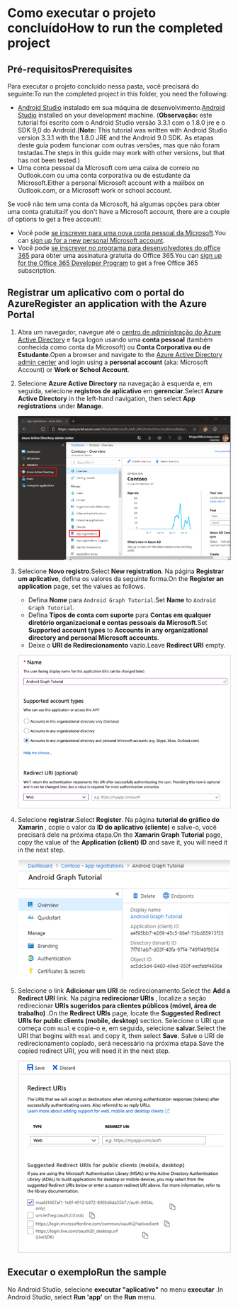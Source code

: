 # <a name="how-to-run-the-completed-project"></a><span data-ttu-id="ba59a-101">Como executar o projeto concluído</span><span class="sxs-lookup"><span data-stu-id="ba59a-101">How to run the completed project</span></span>

## <a name="prerequisites"></a><span data-ttu-id="ba59a-102">Pré-requisitos</span><span class="sxs-lookup"><span data-stu-id="ba59a-102">Prerequisites</span></span>

<span data-ttu-id="ba59a-103">Para executar o projeto concluído nessa pasta, você precisará do seguinte:</span><span class="sxs-lookup"><span data-stu-id="ba59a-103">To run the completed project in this folder, you need the following:</span></span>

- <span data-ttu-id="ba59a-104">[Android Studio](https://developer.android.com/studio/) instalado em sua máquina de desenvolvimento.</span><span class="sxs-lookup"><span data-stu-id="ba59a-104">[Android Studio](https://developer.android.com/studio/) installed on your development machine.</span></span> <span data-ttu-id="ba59a-105">(**Observação:** este tutorial foi escrito com o Android Studio versão 3.3.1 com o 1.8.0 jre e o SDK 9,0 do Android.</span><span class="sxs-lookup"><span data-stu-id="ba59a-105">(**Note:** This tutorial was written with Android Studio version 3.3.1 with the 1.8.0 JRE and the Android 9.0 SDK.</span></span> <span data-ttu-id="ba59a-106">As etapas deste guia podem funcionar com outras versões, mas que não foram testadas.</span><span class="sxs-lookup"><span data-stu-id="ba59a-106">The steps in this guide may work with other versions, but that has not been tested.)</span></span>
- <span data-ttu-id="ba59a-107">Uma conta pessoal da Microsoft com uma caixa de correio no Outlook.com ou uma conta corporativa ou de estudante da Microsoft.</span><span class="sxs-lookup"><span data-stu-id="ba59a-107">Either a personal Microsoft account with a mailbox on Outlook.com, or a Microsoft work or school account.</span></span>

<span data-ttu-id="ba59a-108">Se você não tem uma conta da Microsoft, há algumas opções para obter uma conta gratuita:</span><span class="sxs-lookup"><span data-stu-id="ba59a-108">If you don't have a Microsoft account, there are a couple of options to get a free account:</span></span>

- <span data-ttu-id="ba59a-109">Você pode [se inscrever para uma nova conta pessoal da Microsoft](https://signup.live.com/signup?wa=wsignin1.0&rpsnv=12&ct=1454618383&rver=6.4.6456.0&wp=MBI_SSL_SHARED&wreply=https://mail.live.com/default.aspx&id=64855&cbcxt=mai&bk=1454618383&uiflavor=web&uaid=b213a65b4fdc484382b6622b3ecaa547&mkt=E-US&lc=1033&lic=1).</span><span class="sxs-lookup"><span data-stu-id="ba59a-109">You can [sign up for a new personal Microsoft account](https://signup.live.com/signup?wa=wsignin1.0&rpsnv=12&ct=1454618383&rver=6.4.6456.0&wp=MBI_SSL_SHARED&wreply=https://mail.live.com/default.aspx&id=64855&cbcxt=mai&bk=1454618383&uiflavor=web&uaid=b213a65b4fdc484382b6622b3ecaa547&mkt=E-US&lc=1033&lic=1).</span></span>
- <span data-ttu-id="ba59a-110">Você pode [se inscrever no programa para desenvolvedores do office 365](https://developer.microsoft.com/office/dev-program) para obter uma assinatura gratuita do Office 365.</span><span class="sxs-lookup"><span data-stu-id="ba59a-110">You can [sign up for the Office 365 Developer Program](https://developer.microsoft.com/office/dev-program) to get a free Office 365 subscription.</span></span>

## <a name="register-an-application-with-the-azure-portal"></a><span data-ttu-id="ba59a-111">Registrar um aplicativo com o portal do Azure</span><span class="sxs-lookup"><span data-stu-id="ba59a-111">Register an application with the Azure Portal</span></span>

1. <span data-ttu-id="ba59a-112">Abra um navegador, navegue até o [centro de administração do Azure Active Directory](https://aad.portal.azure.com) e faça logon usando uma **conta pessoal** (também conhecida como conta da Microsoft) ou **Conta Corporativa ou de Estudante**.</span><span class="sxs-lookup"><span data-stu-id="ba59a-112">Open a browser and navigate to the [Azure Active Directory admin center](https://aad.portal.azure.com) and login using a **personal account** (aka: Microsoft Account) or **Work or School Account**.</span></span>

1. <span data-ttu-id="ba59a-113">Selecione **Azure Active Directory** na navegação à esquerda e, em seguida, selecione **registros de aplicativo** em **gerenciar**.</span><span class="sxs-lookup"><span data-stu-id="ba59a-113">Select **Azure Active Directory** in the left-hand navigation, then select **App registrations** under **Manage**.</span></span>

    ![<span data-ttu-id="ba59a-114">Uma captura de tela dos registros de aplicativo</span><span class="sxs-lookup"><span data-stu-id="ba59a-114">A screenshot of the App registrations</span></span> ](../../tutorial/images/aad-portal-app-registrations.png)

1. <span data-ttu-id="ba59a-115">Selecione **Novo registro**.</span><span class="sxs-lookup"><span data-stu-id="ba59a-115">Select **New registration**.</span></span> <span data-ttu-id="ba59a-116">Na página **Registrar um aplicativo**, defina os valores da seguinte forma.</span><span class="sxs-lookup"><span data-stu-id="ba59a-116">On the **Register an application** page, set the values as follows.</span></span>

    - <span data-ttu-id="ba59a-117">Defina **Nome** para `Android Graph Tutorial`.</span><span class="sxs-lookup"><span data-stu-id="ba59a-117">Set **Name** to `Android Graph Tutorial`.</span></span>
    - <span data-ttu-id="ba59a-118">Defina **Tipos de conta com suporte** para **Contas em qualquer diretório organizacional e contas pessoais da Microsoft**.</span><span class="sxs-lookup"><span data-stu-id="ba59a-118">Set **Supported account types** to **Accounts in any organizational directory and personal Microsoft accounts**.</span></span>
    - <span data-ttu-id="ba59a-119">Deixe o **URI de Redirecionamento** vazio.</span><span class="sxs-lookup"><span data-stu-id="ba59a-119">Leave **Redirect URI** empty.</span></span>

    ![Uma captura de tela da página registrar um aplicativo](../../tutorial/images/aad-register-an-app.png)

1. <span data-ttu-id="ba59a-121">Selecione **registrar**.</span><span class="sxs-lookup"><span data-stu-id="ba59a-121">Select **Register**.</span></span> <span data-ttu-id="ba59a-122">Na página **tutorial do gráfico do Xamarin** , copie o valor da **ID do aplicativo (cliente)** e salve-o, você precisará dele na próxima etapa.</span><span class="sxs-lookup"><span data-stu-id="ba59a-122">On the **Xamarin Graph Tutorial** page, copy the value of the **Application (client) ID** and save it, you will need it in the next step.</span></span>

    ![Uma captura de tela da ID do aplicativo do novo registro de aplicativo](../../tutorial/images/aad-application-id.png)

1. <span data-ttu-id="ba59a-124">Selecione o link **Adicionar um URI** de redirecionamento.</span><span class="sxs-lookup"><span data-stu-id="ba59a-124">Select the **Add a Redirect URI** link.</span></span> <span data-ttu-id="ba59a-125">Na página **redirecionar URIs** , localize a seção redirecionar **URIs sugeridos para clientes públicos (móvel, área de trabalho)** .</span><span class="sxs-lookup"><span data-stu-id="ba59a-125">On the **Redirect URIs** page, locate the **Suggested Redirect URIs for public clients (mobile, desktop)** section.</span></span> <span data-ttu-id="ba59a-126">Selecione o URI que começa com `msal` e copie-o e, em seguida, selecione **salvar**.</span><span class="sxs-lookup"><span data-stu-id="ba59a-126">Select the URI that begins with `msal` and copy it, then select **Save**.</span></span> <span data-ttu-id="ba59a-127">Salve o URI de redirecionamento copiado, será necessário na próxima etapa.</span><span class="sxs-lookup"><span data-stu-id="ba59a-127">Save the copied redirect URI, you will need it in the next step.</span></span>

    ![Captura de tela da página URIs de redirecionamento](../../tutorial/images/aad-redirect-uris.png)

## <a name="run-the-sample"></a><span data-ttu-id="ba59a-129">Executar o exemplo</span><span class="sxs-lookup"><span data-stu-id="ba59a-129">Run the sample</span></span>

<span data-ttu-id="ba59a-130">No Android Studio, selecione **executar "aplicativo"** no menu **executar** .</span><span class="sxs-lookup"><span data-stu-id="ba59a-130">In Android Studio, select **Run 'app'** on the **Run** menu.</span></span>
